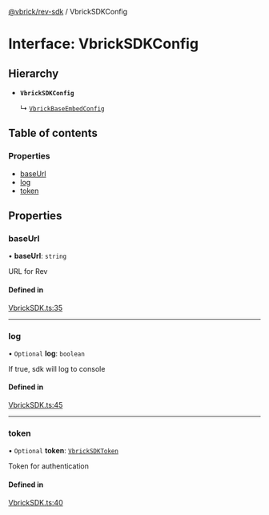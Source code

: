 [@vbrick/rev-sdk](../README.md) / VbrickSDKConfig

# Interface: VbrickSDKConfig

## Hierarchy

- **`VbrickSDKConfig`**

  ↳ [`VbrickBaseEmbedConfig`](VbrickBaseEmbedConfig.md)

## Table of contents

### Properties

- [baseUrl](VbrickSDKConfig.md#baseurl)
- [log](VbrickSDKConfig.md#log)
- [token](VbrickSDKConfig.md#token)

## Properties

### baseUrl

• **baseUrl**: `string`

URL for Rev

#### Defined in

[VbrickSDK.ts:35](https://github.com/vbrick/rev-sdk-js/blob/main/src/VbrickSDK.ts#L35)

___

### log

• `Optional` **log**: `boolean`

If true, sdk will log to console

#### Defined in

[VbrickSDK.ts:45](https://github.com/vbrick/rev-sdk-js/blob/main/src/VbrickSDK.ts#L45)

___

### token

• `Optional` **token**: [`VbrickSDKToken`](VbrickSDKToken.md)

Token for authentication

#### Defined in

[VbrickSDK.ts:40](https://github.com/vbrick/rev-sdk-js/blob/main/src/VbrickSDK.ts#L40)
